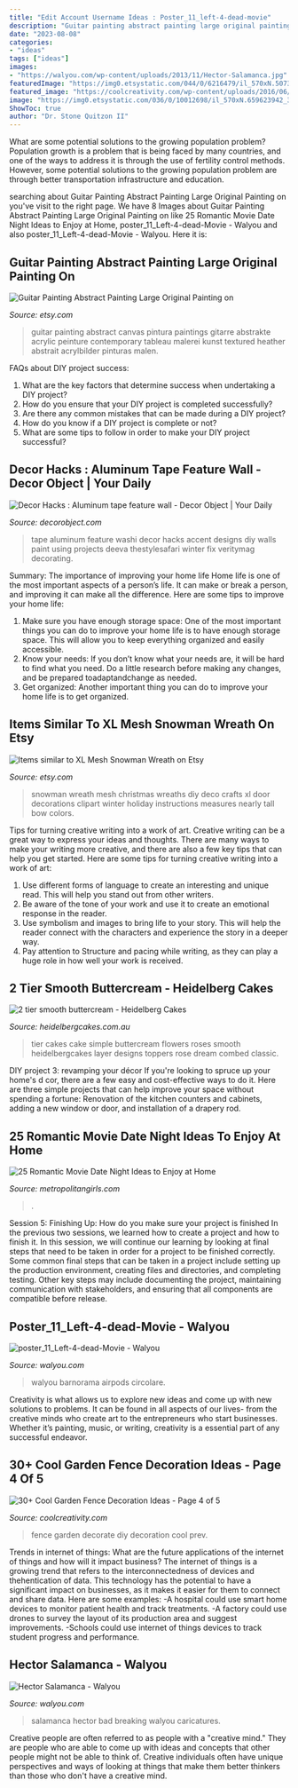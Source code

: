 ```yaml
---
title: "Edit Account Username Ideas : Poster_11_left-4-dead-movie"
description: "Guitar painting abstract painting large original painting on"
date: "2023-08-08"
categories:
- "ideas"
tags: ["ideas"]
images:
- "https://walyou.com/wp-content/uploads/2013/11/Hector-Salamanca.jpg"
featuredImage: "https://img0.etsystatic.com/044/0/6216479/il_570xN.507376238_nwi0.jpg"
featured_image: "https://coolcreativity.com/wp-content/uploads/2016/06/9Cool-DIY-Ideas-To-Decorate-Your-Garden-Fence.jpg"
image: "https://img0.etsystatic.com/036/0/10012698/il_570xN.659623942_3swo.jpg"
ShowToc: true
author: "Dr. Stone Quitzon II"
---
```



What are some potential solutions to the growing population problem?
Population growth is a problem that is being faced by many countries, and one of the ways to address it is through the use of fertility control methods. However, some potential solutions to the growing population problem are through better transportation infrastructure and education.

	

		
searching about Guitar Painting Abstract Painting Large Original Painting on you've visit to the right page. We have 8 Images about Guitar Painting Abstract Painting Large Original Painting on like 25 Romantic Movie Date Night Ideas to Enjoy at Home, poster_11_Left-4-dead-Movie - Walyou and also poster_11_Left-4-dead-Movie - Walyou. Here it is:
		
    
## Guitar Painting Abstract Painting Large Original Painting On

<img loading=lazy src="https://img0.etsystatic.com/044/0/6216479/il_570xN.507376238_nwi0.jpg" onerror="this.onerror=null;this.src='https://tse2.mm.bing.net/th?id=OIP.RhNhxEMKHhginw_wfWKqTAHaJ7&amp;pid=15.1';" alt="Guitar Painting Abstract Painting Large Original Painting on">

_Source: etsy.com_

>guitar painting abstract canvas pintura paintings gitarre abstrakte acrylic peinture contemporary tableau malerei kunst textured heather abstrait acrylbilder pinturas malen. 

	

FAQs about DIY project success:
1. What are the key factors that determine success when undertaking a DIY project?
2. How do you ensure that your DIY project is completed successfully? 
3. Are there any common mistakes that can be made during a DIY project? 
4. How do you know if a DIY project is complete or not? 
5. What are some tips to follow in order to make your DIY project successful?

    
## Decor Hacks : Aluminum Tape Feature Wall - Decor Object | Your Daily

<img loading=lazy src="https://decorobject.com/wp-content/uploads/2017/10/decor-hacks-aluminum-tape-feature-wall.jpg" onerror="this.onerror=null;this.src='https://tse4.mm.bing.net/th?id=OIP.cbWLFFFI-wqstWbfTqLLawHaJ3&amp;pid=15.1';" alt="Decor Hacks : Aluminum tape feature wall - Decor Object | Your Daily">

_Source: decorobject.com_

>tape aluminum feature washi decor hacks accent designs diy walls paint using projects deeva thestylesafari winter fix veritymag decorating. 

	

Summary: The importance of improving your home life
Home life is one of the most important aspects of a person’s life. It can make or break a person, and improving it can make all the difference. Here are some tips to improve your home life: 
1. Make sure you have enough storage space: One of the most important things you can do to improve your home life is to have enough storage space. This will allow you to keep everything organized and easily accessible. 
2. Know your needs: If you don’t know what your needs are, it will be hard to find what you need. Do a little research before making any changes, and be prepared toadaptandchange as needed. 
3. Get organized: Another important thing you can do to improve your home life is to get organized.

    
## Items Similar To XL Mesh Snowman Wreath On Etsy

<img loading=lazy src="https://img0.etsystatic.com/036/0/10012698/il_570xN.659623942_3swo.jpg" onerror="this.onerror=null;this.src='https://tse3.mm.bing.net/th?id=OIP.OMDO7-OH0eDsPGLZ6jyfbAHaMf&amp;pid=15.1';" alt="Items similar to XL Mesh Snowman Wreath on Etsy">

_Source: etsy.com_

>snowman wreath mesh christmas wreaths diy deco crafts xl door decorations clipart winter holiday instructions measures nearly tall bow colors. 

	

Tips for turning creative writing into a work of art.
Creative writing can be a great way to express your ideas and thoughts. There are many ways to make your writing more creative, and there are also a few key tips that can help you get started. Here are some tips for turning creative writing into a work of art:
1. Use different forms of language to create an interesting and unique read. This will help you stand out from other writers.
2. Be aware of the tone of your work and use it to create an emotional response in the reader.
3. Use symbolism and images to bring life to your story. This will help the reader connect with the characters and experience the story in a deeper way.
4. Pay attention to Structure and pacing while writing, as they can play a huge role in how well your work is received.

    
## 2 Tier Smooth Buttercream - Heidelberg Cakes

<img loading=lazy src="http://www.heidelbergcakes.com.au/wp-content/uploads/2015/07/hcakes_020705-017-34-17.jpg" onerror="this.onerror=null;this.src='https://tse2.mm.bing.net/th?id=OIP.JWXZBZcTuifMamNpf8YhiAAAAA&amp;pid=15.1';" alt="2 tier smooth buttercream - Heidelberg Cakes">

_Source: heidelbergcakes.com.au_

>tier cakes cake simple buttercream flowers roses smooth heidelbergcakes layer designs toppers rose dream combed classic. 

	

DIY project 3: revamping your décor
If you're looking to spruce up your home's d cor, there are a few easy and cost-effective ways to do it. Here are three simple projects that can help improve your space without spending a fortune: Renovation of the kitchen counters and cabinets, adding a new window or door, and installation of a drapery rod.

    
## 25 Romantic Movie Date Night Ideas To Enjoy At Home

<img loading=lazy src="https://metropolitangirls.com/wp-content/uploads/2020/11/at-home-movie-date-night-ideas.jpg" onerror="this.onerror=null;this.src='https://tse4.mm.bing.net/th?id=OIP.4pNGHrvdmg2d532dLei2RQHaEw&amp;pid=15.1';" alt="25 Romantic Movie Date Night Ideas to Enjoy at Home">

_Source: metropolitangirls.com_

>. 

	

Session 5: Finishing Up: How do you make sure your project is finished
In the previous two sessions, we learned how to create a project and how to finish it. In this session, we will continue our learning by looking at final steps that need to be taken in order for a project to be finished correctly.
Some common final steps that can be taken in a project include setting up the production environment, creating files and directories, and completing testing. Other key steps may include documenting the project, maintaining communication with stakeholders, and ensuring that all components are compatible before release.

    
## Poster_11_Left-4-dead-Movie - Walyou

<img loading=lazy src="https://walyou.com/wp-content/uploads/2012/08/poster_11_Left-4-dead-Movie.jpg" onerror="this.onerror=null;this.src='https://tse3.mm.bing.net/th?id=OIP.-08RiQT83CpQE5upv42wugHaJ3&amp;pid=15.1';" alt="poster_11_Left-4-dead-Movie - Walyou">

_Source: walyou.com_

>walyou barnorama airpods circolare. 

	

Creativity is what allows us to explore new ideas and come up with new solutions to problems. It can be found in all aspects of our lives- from the creative minds who create art to the entrepreneurs who start businesses. Whether it’s painting, music, or writing, creativity is a essential part of any successful endeavor.

    
## 30+ Cool Garden Fence Decoration Ideas - Page 4 Of 5

<img loading=lazy src="https://coolcreativity.com/wp-content/uploads/2016/06/9Cool-DIY-Ideas-To-Decorate-Your-Garden-Fence.jpg" onerror="this.onerror=null;this.src='https://tse1.mm.bing.net/th?id=OIP.TbclXT7EXLReJvq50rP6rgHaLG&amp;pid=15.1';" alt="30+ Cool Garden Fence Decoration Ideas - Page 4 of 5">

_Source: coolcreativity.com_

>fence garden decorate diy decoration cool prev. 

	

Trends in internet of things: What are the future applications of the internet of things and how will it impact business?
The internet of things is a growing trend that refers to the interconnectedness of devices and thehentication of data. This technology has the potential to have a significant impact on businesses, as it makes it easier for them to connect and share data. Here are some examples: 
-A hospital could use smart home devices to monitor patient health and track treatments. 
-A factory could use drones to survey the layout of its production area and suggest improvements. 
-Schools could use internet of things devices to track student progress and performance.

    
## Hector Salamanca - Walyou

<img loading=lazy src="https://walyou.com/wp-content/uploads/2013/11/Hector-Salamanca.jpg" onerror="this.onerror=null;this.src='https://tse2.mm.bing.net/th?id=OIP.nujAzwsksbSWcSDTIaFQuwAAAA&amp;pid=15.1';" alt="Hector Salamanca - Walyou">

_Source: walyou.com_

>salamanca hector bad breaking walyou caricatures. 

	

Creative people are often referred to as people with a "creative mind." They are people who are able to come up with ideas and concepts that other people might not be able to think of. Creative individuals often have unique perspectives and ways of looking at things that make them better thinkers than those who don't have a creative mind.


